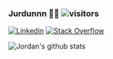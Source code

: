 ### Jurdunnn 👨‍💻 ![visitors](https://visitor-badge.glitch.me/badge?page_id=jurdunnn)

[![Linkedin](https://img.shields.io/badge/-LinkedIn-222222?style=flat-square&logo=Linkedin&logoColor=white&link=https://www.linkedin.com/in/jordan-downs-5a546a104/)](https://www.linkedin.com/in/jordan-downs-5a546a104/)
[![Stack Overflow](https://img.shields.io/badge/-Stack%20Overflow-222222?style=flat-square&logo=stack-overflow&logoColor=white&link=)]()

![Jordan's github stats](https://github-readme-stats.vercel.app/api?username=jurdunnn&show_icons=true&line_height=30)

